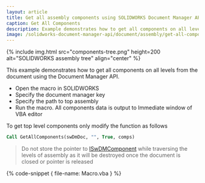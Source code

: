 ```yaml
---
layout: article
title: Get all assembly components using SOLIDWORKS Document Manager API
caption: Get All Components
description: Example demonstrates how to get all components on all levels from the document using the Document Manager API
image: /solidworks-document-manager-api/document/assembly/get-all-components/components-tree.png
---
```

{% include img.html src="components-tree.png" height=200 alt="SOLIDWORKS assembly tree" align="center" %}

This example demonstrates how to get all components on all levels from the document using the Document Manager API.

* Open the macro in SOLIDWORKS
* Specify the document manager key
* Specify the path to top assembly
* Run the macro. All components data is output to Immediate window of VBA editor

To get top level components only modify the function as follows

~~~ vb
Call GetAllComponents(swDmDoc, "", True, comps)
~~~

> Do not store the pointer to [ISwDMComponent](http://help.solidworks.com/2015/english/api/swdocmgrapi/solidworks.interop.swdocumentmgr~solidworks.interop.swdocumentmgr.iswdmcomponent.html) while traversing the levels of assembly as it will be destroyed once the document is closed or pointer is released

{% code-snippet { file-name: Macro.vba } %}
